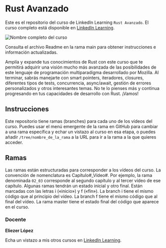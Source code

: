 # Rust Avanzado

Este es el repositorio del curso de LinkedIn Learning `Rust Avanzado`. El curso completo está disponible en [LinkedIn Learning][lil-course-url].

![Nombre completo del curso][lil-thumbnail-url] 

Consulta el archivo Readme en la rama main para obtener instrucciones e información actualizadas.

Amplía y expande tus conocimientos de Rust con este curso que te permitirá adquirir una visión mucho más avanzada de las posibilidades de este lenguaje de programación multiparadigma desarrollado por Mozilla. Al terminar, sabrás manejarte con smart pointers, iteradores, closures, diferentes tipos de tests, concurrencia, async/await, gestión de errores personalizados y otros interesantes temas. No te lo pienses más y continua progresando en tus capacidades de desarrollo con Rust. ¡Vamos!

## Instrucciones

Este repositorio tiene ramas (branches) para cada uno de los vídeos del curso. Puedes usar el menú emergente de la rama en GitHub para cambiar a una rama específica y echar un vistazo al curso en esa etapa, o puedes añadir `/tree/nombre_de_la_rama` a la URL para ir a la rama a la que quieres acceder.

## Ramas

Las ramas están estructuradas para corresponder a los vídeos del curso. La convención de nomenclatura es Capítulo#_Vídeo#. Por ejemplo, la rama denominada `02_03` corresponde al segundo capítulo y al tercer vídeo de ese capítulo. Algunas ramas tendrán un estado inicial y otro final. Están marcadas con las letras i («inicio») y f («fin»). La branch i tiene el mismo código que al principio del vídeo. La branch f tiene el mismo código que al final del vídeo. La rama master tiene el estado final del código que aparece en el curso.

### Docente

**Eliezer López**

Echa un vistazo a mis otros cursos en [LinkedIn Learning](https://www.linkedin.com/learning/instructors/eliezer-lopez).

[0]: # (Replace these placeholder URLs with actual course URLs)
[lil-course-url]: https://www.linkedin.com/learning/rust-avanzado-24014033
[lil-thumbnail-url]: https://media.licdn.com/dms/image/D4D0DAQE5xsesp_zSmA/learning-public-crop_675_1200/0/1719390533881?e=2147483647&v=beta&t=2bEVgHl3lm7njxG0eZU1ZW1IhfNVcjX75cmDh6ZQfcw

[1]: # (End of ES-Instruction ###############################################################################################)
